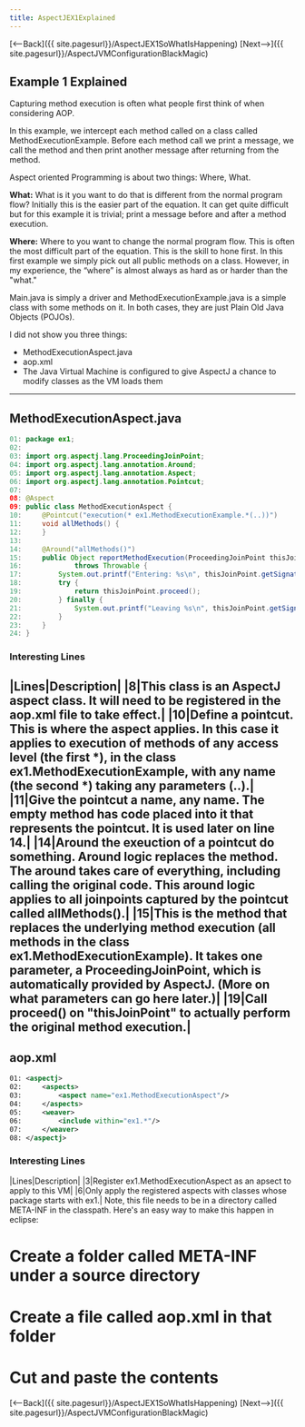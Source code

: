 ```yaml
---
title: AspectJEX1Explained
---
```

[<--Back]({{ site.pagesurl}}/AspectJEX1SoWhatIsHappening) [Next-->]({{ site.pagesurl}}/AspectJVMConfigurationBlackMagic)

## Example 1 Explained
Capturing method execution is often what people first think of when considering AOP.

In this example, we intercept each method called on a class called MethodExecutionExample. Before each method call we print a message, we call the method and then print another message after returning from the method.

Aspect oriented Programming is about two things: Where, What.

**What:** What is it you want to do that is different from the normal program flow? Initially this is the easier part of the equation. It can get quite difficult but for this example it is trivial; print a message before and after a method execution.

**Where:** Where to you want to change the normal program flow. This is often the most difficult part of the equation. This is the skill to hone first. In this first example we simply pick out all public methods on a class. However, in my experience, the “where” is almost always as hard as or harder than the "what."

Main.java is simply a driver and MethodExecutionExample.java is a simple class with some methods on it. In both cases, they are just Plain Old Java Objects (POJOs).

I did not show you three things:
* MethodExecutionAspect.java
* aop.xml
* The Java Virtual Machine is configured to give AspectJ a chance to modify classes as the VM loads them

----
## MethodExecutionAspect.java
```java
01: package ex1;
02: 
03: import org.aspectj.lang.ProceedingJoinPoint;
04: import org.aspectj.lang.annotation.Around;
05: import org.aspectj.lang.annotation.Aspect;
06: import org.aspectj.lang.annotation.Pointcut;
07: 
08: @Aspect
09: public class MethodExecutionAspect {
10:     @Pointcut("execution(* ex1.MethodExecutionExample.*(..))")
11:     void allMethods() {
12:     }
13: 
14:     @Around("allMethods()")
15:     public Object reportMethodExecution(ProceedingJoinPoint thisJoinPoint)
16:             throws Throwable {
17:         System.out.printf("Entering: %s\n", thisJoinPoint.getSignature());
18:         try {
19:             return thisJoinPoint.proceed();
20:         } finally {
21:             System.out.printf("Leaving %s\n", thisJoinPoint.getSignature());
22:         }
23:     }
24: }
```
### Interesting Lines
|Lines|Description|
|8|This class is an AspectJ aspect class. It will need to be registered in the aop.xml file to take effect.|
|10|Define a **pointcut**. This is **where** the aspect applies. In this case it applies to execution of methods of any access level (the first *), in the class ex1.MethodExecutionExample, with any name (the second *) taking any parameters (..).|
|11|Give the pointcut a name, any name. The empty method has code placed into it that represents the pointcut. It is used later on line 14.|
|14|**Around** the exeuction of a pointcut do something. Around logic replaces the method. The around takes care of everything, including calling the original code. This around logic applies to all **joinpoints** captured by the **pointcut** called allMethods().|
|15|This is the method that replaces the underlying method execution (all methods in the class ex1.MethodExecutionExample). It takes one parameter, a ProceedingJoinPoint, which is automatically provided by AspectJ. (More on what parameters can go here later.)|
|19|Call proceed() on "thisJoinPoint" to actually perform the original method execution.|
----
## aop.xml
```xml
01: <aspectj>
02: 	<aspects>
03: 		<aspect name="ex1.MethodExecutionAspect"/>
04: 	</aspects>
05: 	<weaver>
06: 		<include within="ex1.*"/>
07: 	</weaver>
08: </aspectj>
```
### Interesting Lines
|Lines|Description|
|3|Register ex1.MethodExecutionAspect as an apsect to apply to this VM|
|6|Only apply the registered aspects with classes whose package starts with ex1.|
Note, this file needs to be in a directory called META-INF in the classpath. Here's an easy way to make this happen in eclipse:
# Create a folder called META-INF under a source directory
# Create a file called aop.xml in that folder
# Cut and paste the contents

[<--Back]({{ site.pagesurl}}/AspectJEX1SoWhatIsHappening) [Next-->]({{ site.pagesurl}}/AspectJVMConfigurationBlackMagic)